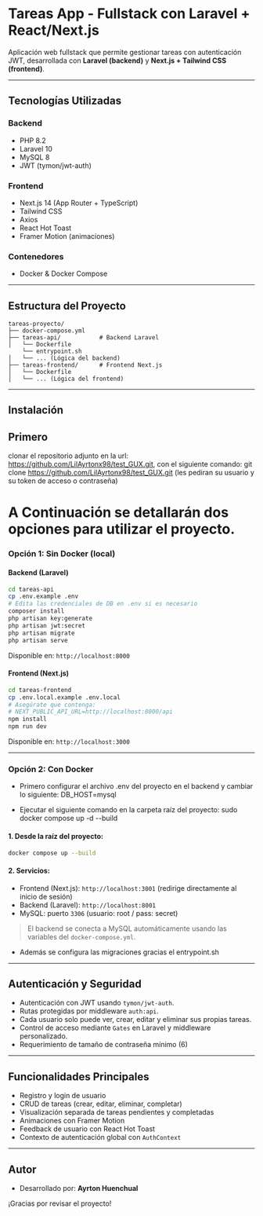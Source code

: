 # Tareas App - Fullstack con Laravel + React/Next.js

Aplicación web fullstack que permite gestionar tareas con autenticación JWT, desarrollada con **Laravel (backend)** y **Next.js + Tailwind CSS (frontend)**.

---

## Tecnologías Utilizadas

### Backend
- PHP 8.2
- Laravel 10
- MySQL 8
- JWT (tymon/jwt-auth)

### Frontend
- Next.js 14 (App Router + TypeScript)
- Tailwind CSS
- Axios
- React Hot Toast
- Framer Motion (animaciones)

### Contenedores
- Docker & Docker Compose

---

## Estructura del Proyecto

```
tareas-proyecto/
├── docker-compose.yml
├── tareas-api/           # Backend Laravel
│   └── Dockerfile
    └── entrypoint.sh
│   └── ... (Lógica del backend)
├── tareas-frontend/      # Frontend Next.js
│   └── Dockerfile
│   └── ... (Lógica del frontend)
```

---

## Instalación
## Primero 
clonar el repositorio adjunto en la url: https://github.com/LilAyrtonx98/test_GUX.git,
con el siguiente comando:
git clone https://github.com/LilAyrtonx98/test_GUX.git (les pediran su usuario y su token de acceso o contraseña)

# A Continuación se detallarán dos opciones para utilizar el proyecto. 

### Opción 1: Sin Docker (local)

#### Backend (Laravel)
```bash
cd tareas-api
cp .env.example .env
# Edita las credenciales de DB en .env si es necesario
composer install
php artisan key:generate
php artisan jwt:secret
php artisan migrate
php artisan serve
```

Disponible en: `http://localhost:8000`

#### Frontend (Next.js)
```bash
cd tareas-frontend
cp .env.local.example .env.local
# Asegúrate que contenga:
# NEXT_PUBLIC_API_URL=http://localhost:8000/api
npm install
npm run dev
```
Disponible en: `http://localhost:3000`

---

###  Opción 2: Con Docker
 - Primero configurar el archivo .env del proyecto en el backend y cambiar lo siguiente:
   DB_HOST=mysql

 - Ejecutar el siguiente comando en la carpeta raíz del proyecto:
   sudo docker compose up -d --build

#### 1. Desde la raíz del proyecto:
```bash
docker compose up --build
```

#### 2. Servicios:
- Frontend (Next.js): `http://localhost:3001` (redirige directamente al inicio de sesión)
- Backend (Laravel): `http://localhost:8001`
- MySQL: puerto `3306` (usuario: root / pass: secret)

> El backend se conecta a MySQL automáticamente usando las variables del `docker-compose.yml`.
- Además se configura las migraciones gracias el entrypoint.sh 

---

##  Autenticación y Seguridad

- Autenticación con JWT usando `tymon/jwt-auth`.
- Rutas protegidas por middleware `auth:api`.
- Cada usuario solo puede ver, crear, editar y eliminar sus propias tareas.
- Control de acceso mediante `Gates` en Laravel y middleware personalizado.
- Requerimiento de tamaño de contraseña mínimo (6)
---

##  Funcionalidades Principales
- Registro y login de usuario
- CRUD de tareas (crear, editar, eliminar, completar)
- Visualización separada de tareas pendientes y completadas
- Animaciones con Framer Motion
- Feedback de usuario con React Hot Toast
- Contexto de autenticación global con `AuthContext`

---
## Autor
- Desarrollado por: **Ayrton Huenchual**

¡Gracias por revisar el proyecto! 
